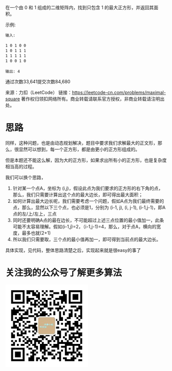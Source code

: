 在一个由 0 和 1 组成的二维矩阵内，找到只包含 1 的最大正方形，并返回其面积。

示例:
```
输入: 

1 0 1 0 0
1 0 1 1 1
1 1 1 1 1
1 0 0 1 0

输出: 4
```
通过次数33,641提交次数84,680

来源：力扣（LeetCode）
链接：https://leetcode-cn.com/problems/maximal-square
著作权归领扣网络所有。商业转载请联系官方授权，非商业转载请注明出处。

思路
=
同样，这种问题，也是由动态规划解决，题目中要求我们求解最大的正文形，那么，很显然可以想到，每一个正方形，都是由更小的正方形组成的。

但是本题还不能这么解，因为大的正方形，如果求出所有小的正方形，也是复杂度相当高的过程。

我们可以换个思路，

1. 针对某一个点A，坐标为 (i,j)，假设此点为我们要求的正方形的右下角的点，那么，我们只需要计算出这个点的最大边长，即可得出最大面积；
2. 如何计算出最大边长呢，我们需要考虑一个问题，假如A点为我们最终需要的点，那么，显然以下三个点，也必须是1，分别为 (i-1, j), (i, j-1), (i-1,j-1)，即A点的左/上/左上，三点
3. 同时还要明确A点的最在边长，不可能超过上述三点位置的最小值加一，此条可能不太容易理解。假如(i-1,j)=2，（i-1,j-1)=4，那么，对于点A，横向的宽度，最多也就(2+1)
4. 所以我们只需要取，三个点的最小值再加一，即可得到当前点的最大边长。

具体实现，见代码，整体思路清楚之后，实现起来就是很easy的事了

关注我的公众号了解更多算法
=
![](../../../../../../../../qrcode_wechat.jpg)
